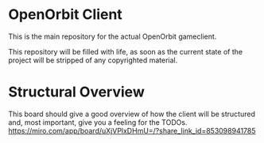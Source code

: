 # OpenOrbit Client
This is the main repository for the actual OpenOrbit gameclient.

This repository will be filled with life, as soon as the current state of the project will be stripped of any copyrighted material.

# Structural Overview

This board should give a good overview of how the client will be structured and, most important, give you a feeling for the TODOs. 
https://miro.com/app/board/uXjVPlxDHmU=/?share_link_id=853098941785
